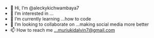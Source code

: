 - 👋 Hi, I’m @aleckykichwambaya7
- 👀 I’m interested in ...
- 🌱 I’m currently learning ...how to code
- 💞️ I’m looking to collaborate on ...making social media more better
- 📫 How to reach me ...muriukidalvin7@gmail.com

<!---
aleckykichwambaya7/aleckykichwambaya7 is a ✨ special ✨ repository because its `README.md` (this file) appears on your GitHub profile.
You can click the Preview link to take a look at your changes.
--->
